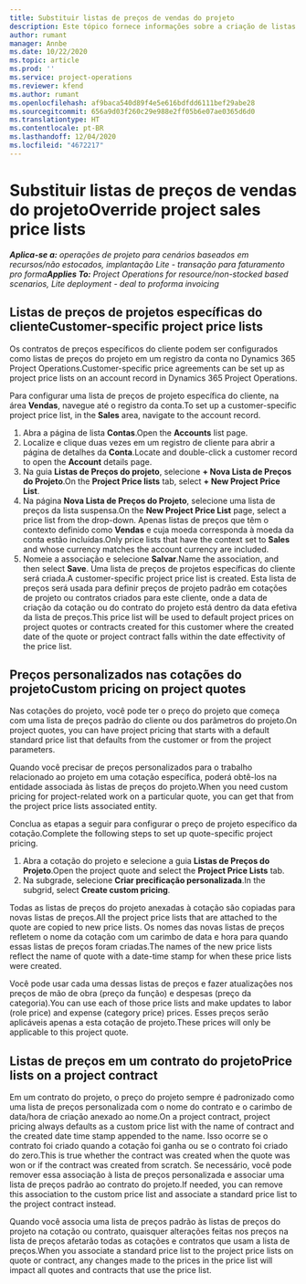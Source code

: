 ```yaml
---
title: Substituir listas de preços de vendas do projeto
description: Este tópico fornece informações sobre a criação de listas de preços de venda personalizadas.
author: rumant
manager: Annbe
ms.date: 10/22/2020
ms.topic: article
ms.prod: ''
ms.service: project-operations
ms.reviewer: kfend
ms.author: rumant
ms.openlocfilehash: af9baca540d89f4e5e616bdfdd6111bef29abe28
ms.sourcegitcommit: 656a9d03f260c29e988e2ff05b6e07ae0365d6d0
ms.translationtype: HT
ms.contentlocale: pt-BR
ms.lasthandoff: 12/04/2020
ms.locfileid: "4672217"
---
```

# <a name="override-project-sales-price-lists"></a><span data-ttu-id="61ec2-103">Substituir listas de preços de vendas do projeto</span><span class="sxs-lookup"><span data-stu-id="61ec2-103">Override project sales price lists</span></span>

<span data-ttu-id="61ec2-104">_**Aplica-se a:** operações de projeto para cenários baseados em recursos/não estocados, implantação Lite - transação para faturamento pro forma_</span><span class="sxs-lookup"><span data-stu-id="61ec2-104">_**Applies To:** Project Operations for resource/non-stocked based scenarios, Lite deployment - deal to proforma invoicing_</span></span>

## <a name="customer-specific-project-price-lists"></a><span data-ttu-id="61ec2-105">Listas de preços de projetos específicas do cliente</span><span class="sxs-lookup"><span data-stu-id="61ec2-105">Customer-specific project price lists</span></span>

<span data-ttu-id="61ec2-106">Os contratos de preços específicos do cliente podem ser configurados como listas de preços do projeto em um registro da conta no Dynamics 365 Project Operations.</span><span class="sxs-lookup"><span data-stu-id="61ec2-106">Customer-specific price agreements can be set up as project price lists on an account record in Dynamics 365 Project Operations.</span></span>

<span data-ttu-id="61ec2-107">Para configurar uma lista de preços de projeto específica do cliente, na área **Vendas**, navegue até o registro da conta.</span><span class="sxs-lookup"><span data-stu-id="61ec2-107">To set up a customer-specific project price list, in the **Sales** area, navigate to the account record.</span></span>

1. <span data-ttu-id="61ec2-108">Abra a página de lista **Contas**.</span><span class="sxs-lookup"><span data-stu-id="61ec2-108">Open the **Accounts** list page.</span></span>
2. <span data-ttu-id="61ec2-109">Localize e clique duas vezes em um registro de cliente para abrir a página de detalhes da **Conta**.</span><span class="sxs-lookup"><span data-stu-id="61ec2-109">Locate and double-click a customer record to open the **Account** details page.</span></span>
3. <span data-ttu-id="61ec2-110">Na guia **Listas de Preços do projeto**, selecione **+ Nova Lista de Preços do Projeto**.</span><span class="sxs-lookup"><span data-stu-id="61ec2-110">On the **Project Price lists** tab, select **+ New Project Price List**.</span></span>
4. <span data-ttu-id="61ec2-111">Na página **Nova Lista de Preços do Projeto**, selecione uma lista de preços da lista suspensa.</span><span class="sxs-lookup"><span data-stu-id="61ec2-111">On the **New Project Price List** page, select a price list from the drop-down.</span></span> <span data-ttu-id="61ec2-112">Apenas listas de preços que têm o contexto definido como **Vendas** e cuja moeda corresponda à moeda da conta estão incluídas.</span><span class="sxs-lookup"><span data-stu-id="61ec2-112">Only price lists that have the context set to **Sales** and whose currency matches the account currency are included.</span></span>
5. <span data-ttu-id="61ec2-113">Nomeie a associação e selecione **Salvar**.</span><span class="sxs-lookup"><span data-stu-id="61ec2-113">Name the association, and then select **Save**.</span></span> <span data-ttu-id="61ec2-114">Uma lista de preços de projetos específicas do cliente será criada.</span><span class="sxs-lookup"><span data-stu-id="61ec2-114">A customer-specific project price list is created.</span></span> <span data-ttu-id="61ec2-115">Esta lista de preços será usada para definir preços de projeto padrão em cotações de projeto ou contratos criados para este cliente, onde a data de criação da cotação ou do contrato do projeto está dentro da data efetiva da lista de preços.</span><span class="sxs-lookup"><span data-stu-id="61ec2-115">This price list will be used to default project prices on project quotes or contracts created for this customer where the created date of the quote or project contract falls within the date effectivity of the price list.</span></span>

## <a name="custom-pricing-on-project-quotes"></a><span data-ttu-id="61ec2-116">Preços personalizados nas cotações do projeto</span><span class="sxs-lookup"><span data-stu-id="61ec2-116">Custom pricing on project quotes</span></span>

<span data-ttu-id="61ec2-117">Nas cotações do projeto, você pode ter o preço do projeto que começa com uma lista de preços padrão do cliente ou dos parâmetros do projeto.</span><span class="sxs-lookup"><span data-stu-id="61ec2-117">On project quotes, you can have project pricing that starts with a default standard price list that defaults from the customer or from the project parameters.</span></span>

<span data-ttu-id="61ec2-118">Quando você precisar de preços personalizados para o trabalho relacionado ao projeto em uma cotação específica, poderá obtê-los na entidade associada às listas de preços do projeto.</span><span class="sxs-lookup"><span data-stu-id="61ec2-118">When you need custom pricing for project-related work on a particular quote, you can get that from the project price lists associated entity.</span></span>

<span data-ttu-id="61ec2-119">Conclua as etapas a seguir para configurar o preço de projeto específico da cotação.</span><span class="sxs-lookup"><span data-stu-id="61ec2-119">Complete the following steps to set up quote-specific project pricing.</span></span>

1. <span data-ttu-id="61ec2-120">Abra a cotação do projeto e selecione a guia **Listas de Preços do Projeto**.</span><span class="sxs-lookup"><span data-stu-id="61ec2-120">Open the project quote and select the **Project Price Lists** tab.</span></span>
2. <span data-ttu-id="61ec2-121">Na subgrade, selecione **Criar precificação personalizada**.</span><span class="sxs-lookup"><span data-stu-id="61ec2-121">In the subgrid, select **Create custom pricing**.</span></span>

<span data-ttu-id="61ec2-122">Todas as listas de preços do projeto anexadas à cotação são copiadas para novas listas de preços.</span><span class="sxs-lookup"><span data-stu-id="61ec2-122">All the project price lists that are attached to the quote are copied to new price lists.</span></span> <span data-ttu-id="61ec2-123">Os nomes das novas listas de preços refletem o nome da cotação com um carimbo de data e hora para quando essas listas de preços foram criadas.</span><span class="sxs-lookup"><span data-stu-id="61ec2-123">The names of the new price lists reflect the name of quote with a date-time stamp for when these price lists were created.</span></span>

<span data-ttu-id="61ec2-124">Você pode usar cada uma dessas listas de preços e fazer atualizações nos preços de mão de obra (preço da função) e despesas (preço da categoria).</span><span class="sxs-lookup"><span data-stu-id="61ec2-124">You can use each of those price lists and make updates to labor (role price) and expense (category price) prices.</span></span> <span data-ttu-id="61ec2-125">Esses preços serão aplicáveis apenas a esta cotação de projeto.</span><span class="sxs-lookup"><span data-stu-id="61ec2-125">These prices will only be applicable to this project quote.</span></span>

## <a name="price-lists-on-a-project-contract"></a><span data-ttu-id="61ec2-126">Listas de preços em um contrato do projeto</span><span class="sxs-lookup"><span data-stu-id="61ec2-126">Price lists on a project contract</span></span>

<span data-ttu-id="61ec2-127">Em um contrato do projeto, o preço do projeto sempre é padronizado como uma lista de preços personalizada com o nome do contrato e o carimbo de data/hora de criação anexado ao nome.</span><span class="sxs-lookup"><span data-stu-id="61ec2-127">On a project contract, project pricing always defaults as a custom price list with the name of contract and the created date time stamp appended to the name.</span></span> <span data-ttu-id="61ec2-128">Isso ocorre se o contrato foi criado quando a cotação foi ganha ou se o contrato foi criado do zero.</span><span class="sxs-lookup"><span data-stu-id="61ec2-128">This is true whether the contract was created when the quote was won or if the contract was created from scratch.</span></span> <span data-ttu-id="61ec2-129">Se necessário, você pode remover essa associação à lista de preços personalizada e associar uma lista de preços padrão ao contrato do projeto.</span><span class="sxs-lookup"><span data-stu-id="61ec2-129">If needed, you can remove this association to the custom price list and associate a standard price list to the project contract instead.</span></span>

<span data-ttu-id="61ec2-130">Quando você associa uma lista de preços padrão às listas de preços do projeto na cotação ou contrato, quaisquer alterações feitas nos preços na lista de preços afetarão todas as cotações e contratos que usam a lista de preços.</span><span class="sxs-lookup"><span data-stu-id="61ec2-130">When you associate a standard price list to the project price lists on quote or contract, any changes made to the prices in the price list will impact all quotes and contracts that use the price list.</span></span>
